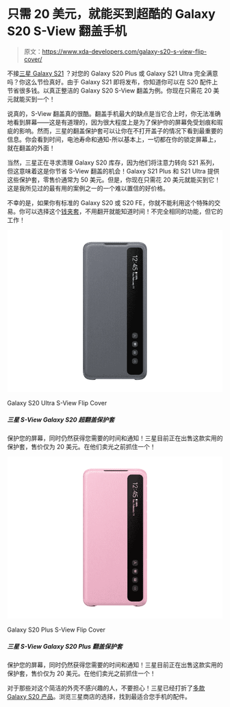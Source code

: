 # 只需 20 美元，就能买到超酷的 Galaxy S20 S-View 翻盖手机

> 原文：<https://www.xda-developers.com/galaxy-s20-s-view-flip-cover/>

不接[三星 Galaxy S21](https://www.xda-developers.com/samsung-galaxy-s21/) ？对您的 Galaxy S20 Plus 或 Galaxy S21 Ultra 完全满意吗？你这么节俭真好。由于 Galaxy S21 即将发布，你知道你可以在 S20 配件上节省很多钱。以真正整洁的 Galaxy S20 S-View 翻盖为例。你现在只需花 20 美元就能买到一个！

说真的，S-View 翻盖真的很酷。翻盖手机最大的缺点是当它合上时，你无法准确地看到屏幕——这是有道理的，因为很大程度上是为了保护你的屏幕免受划痕和瑕疵的影响。然而，三星的翻盖保护套可以让你在不打开盖子的情况下看到最重要的信息。你会看到时间，电池寿命和通知-所以基本上，一切都在你的锁定屏幕上，就在翻盖的外面！

当然，三星正在寻求清理 Galaxy S20 库存，因为他们将注意力转向 S21 系列，但这意味着这是你节省 S-View 翻盖的机会！Galaxy S21 Plus 和 S21 Ultra 提供这些保护套，零售价通常为 50 美元。但是，你现在只需花 20 美元就能买到它！这是我所见过的最有用的案例之一的一个难以置信的好价格。

不幸的是，如果你有标准的 Galaxy S20 或 S20 FE，你就不能利用这个特殊的交易。你可以选择这个[钱夹套](https://shop-links.co/1730452011836698491?u1=027ef16b-4f74-47e6-b047-aa54e5e04ef4)，不用翻开就能知道时间！不完全相同的功能，但它的工作！

 <picture>![Protect your screen, while still getting the time and notifications you need! Samsung currently has this useful case on sale for just $20\. Grab one before they sell out!](img/3f9a4cbb9d03f89ec769dea4413848ae.png)</picture> 

Galaxy S20 Ultra S-View Flip Cover

##### 三星 S-View Galaxy S20 超翻盖保护套

保护您的屏幕，同时仍然获得您需要的时间和通知！三星目前正在出售这款实用的保护套，售价仅为 20 美元。在他们卖光之前抓住一个！

 <picture>![Protect your screen, while still getting the time and notifications you need! Samsung currently has this useful case on sale for just $20\. Grab one before they sell out!](img/9f83e9fb9a373248be1489fcb715a9fd.png)</picture> 

Galaxy S20 Plus S-View Flip Cover

##### 三星 S-View Galaxy S20 Plus 翻盖保护套

保护您的屏幕，同时仍然获得您需要的时间和通知！三星目前正在出售这款实用的保护套，售价仅为 20 美元。在他们卖光之前抓住一个！

对于那些对这个简洁的外壳不感兴趣的人，不要担心！三星已经打折了[多款 Galaxy S20 产品](https://shop-links.co/1730452012123933290?u1=109d274f-fa74-4dab-9b53-63fcecb66e01)。浏览三星商店的选择，找到最适合您手机的配件。
